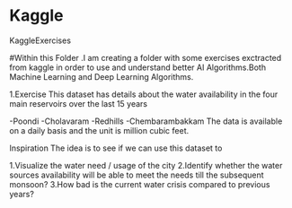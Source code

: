 # Kaggle
KaggleExercises

#Within this Folder .I am creating a folder with some exercises exctracted from kaggle in order to use and understand better AI Algorithms.Both Machine Learning and Deep Learning Algorithms. 

1.Exercise
This dataset has details about the water availability in the four main reservoirs over the last 15 years

-Poondi
-Cholavaram
-Redhills
-Chembarambakkam
The data is available on a daily basis and the unit is million cubic feet.

Inspiration
The idea is to see if we can use this dataset to

1.Visualize the water need / usage of the city
2.Identify whether the water sources availability will be able to meet the needs till the subsequent monsoon?
3.How bad is the current water crisis compared to previous years?
